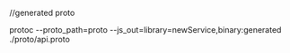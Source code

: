 //generated proto

protoc --proto_path=proto --js_out=library=newService,binary:generated ./proto/api.proto
